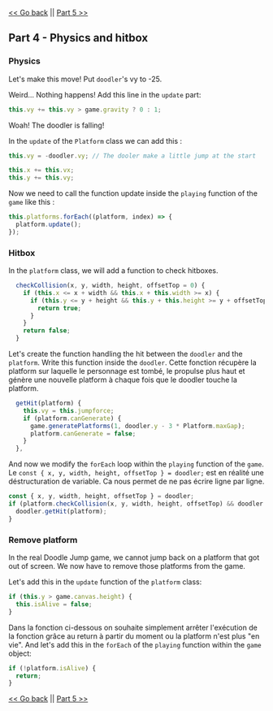 [<< Go back](./part_3.md) || [Part 5 >>](./part_5.md)

## Part 4 - Physics and hitbox

### Physics

Let's make this move! Put `doodler`'s vy to -25.

Weird... Nothing happens! Add this line in the `update` part:

```javascript
this.vy += this.vy > game.gravity ? 0 : 1;
```

Woah! The doodler is falling!

In the `update` of the `Platform` class we can add this :

```javascript
this.vy = -doodler.vy; // The dooler make a little jump at the start

this.x += this.vx;
this.y += this.vy;
```

Now we need to call the function update inside the `playing` function of the `game` like this :

```javascript
this.platforms.forEach((platform, index) => {
  platform.update();
});
```

### Hitbox



In the `platform` class, we will add a function to check hitboxes.

```javascript
  checkCollision(x, y, width, height, offsetTop = 0) {
    if (this.x <= x + width && this.x + this.width >= x) {
      if (this.y <= y + height && this.y + this.height >= y + offsetTop) {
        return true;
      }
    }
    return false;
  }
```

Let's create the function handling the hit between the `doodler` and the `platform`. Write this function inside the `doodler`. 
Cette fonction récupère la platform sur laquelle le personnage est tombé, le propulse plus haut et génère une nouvelle platform à chaque fois que le doodler touche la platform.

```javascript
  getHit(platform) {
    this.vy = this.jumpforce;
    if (platform.canGenerate) {
      game.generatePlatforms(1, doodler.y - 3 * Platform.maxGap);
      platform.canGenerate = false;
    }
  },
```

And now we modify the `forEach` loop within the `playing` function of the `game`.
Le ```const { x, y, width, height, offsetTop } = doodler;``` est en réalité une déstructuration de variable. Ca nous permet de ne pas écrire ligne par ligne.

```javascript
const { x, y, width, height, offsetTop } = doodler;
if (platform.checkCollision(x, y, width, height, offsetTop) && doodler.vy > 0) {
  doodler.getHit(platform);
}
```

### Remove platform

In the real Doodle Jump game, we cannot jump back on a platform that got out of screen. We now have to remove those platforms from the game.

Let's add this in the ```update``` function of the ```platform``` class:

```javascript
if (this.y > game.canvas.height) {
  this.isAlive = false;
}
```

Dans la fonction ci-dessous on souhaite simplement arrêter l'exécution de la fonction grâce au return à partir du moment ou la platform n'est plus "en vie".
And let's add this in the `forEach` of the `playing` function within the `game` object:

```javascript
if (!platform.isAlive) {
  return;
}
```

[<< Go back](./part_3.md) || [Part 5 >>](./part_5.md)
